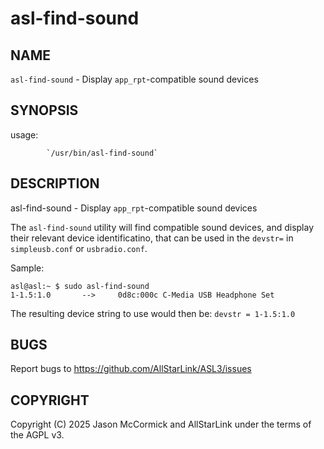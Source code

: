 # asl-find-sound

## NAME
`asl-find-sound` - Display `app_rpt`-compatible sound devices

## SYNOPSIS
usage: 
```
        `/usr/bin/asl-find-sound`
```

## DESCRIPTION
asl-find-sound - Display `app_rpt`-compatible sound devices

The `asl-find-sound` utility will find compatible sound devices, and display their relevant device identificatino, that can be used in the `devstr=` in `simpleusb.conf` or `usbradio.conf`.

Sample:

```
asl@asl:~ $ sudo asl-find-sound
1-1.5:1.0       -->     0d8c:000c C-Media USB Headphone Set
```

The resulting device string to use would then be: `devstr = 1-1.5:1.0`

## BUGS
Report bugs to https://github.com/AllStarLink/ASL3/issues

## COPYRIGHT
Copyright (C) 2025 Jason McCormick and AllStarLink under the terms of the AGPL v3.